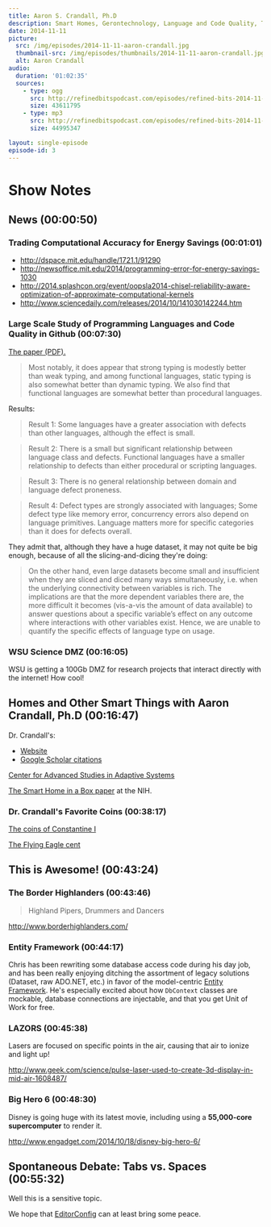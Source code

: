 ```yaml
---
title: Aaron S. Crandall, Ph.D
description: Smart Homes, Gerontechnology, Language and Code Quality, Tabs vs. Spaces
date: 2014-11-11
picture:
  src: /img/episodes/2014-11-11-aaron-crandall.jpg
  thumbnail-src: /img/episodes/thumbnails/2014-11-11-aaron-crandall.jpg
  alt: Aaron Crandall
audio:
  duration: '01:02:35'
  sources:
    - type: ogg
      src: http://refinedbitspodcast.com/episodes/refined-bits-2014-11-11-aaron-crandall.ogg
      size: 43611795
    - type: mp3
      src: http://refinedbitspodcast.com/episodes/refined-bits-2014-11-11-aaron-crandall.mp3
      size: 44995347

layout: single-episode
episode-id: 3
---
```


# Show Notes

## News (00:00:50)

### Trading Computational Accuracy for Energy Savings (00:01:01)

 * <http://dspace.mit.edu/handle/1721.1/91290>
 * <http://newsoffice.mit.edu/2014/programming-error-for-energy-savings-1030>
 * <http://2014.splashcon.org/event/oopsla2014-chisel-reliability-aware-optimization-of-approximate-computational-kernels>
 * <http://www.sciencedaily.com/releases/2014/10/141030142244.htm>

### Large Scale Study of Programming Languages and Code Quality in Github (00:07:30)

[The paper (PDF).](http://macbeth.cs.ucdavis.edu/lang_study.pdf)

> Most notably, it does appear that strong typing is modestly better than weak typing, and among functional languages, static typing is also somewhat better than dynamic typing. We also find that functional languages are somewhat better than procedural languages.

Results:

> Result 1: Some languages have a greater association with defects than other languages, although the effect is small.

> Result 2: There is a small but significant relationship between language class and defects. Functional languages have a smaller relationship to defects than either procedural or scripting languages.

> Result 3: There is no general relationship between domain and language defect proneness.

> Result 4: Defect types are strongly associated with languages; Some defect type like memory error, concurrency errors also depend on language primitives. Language matters more for specific categories than it does for defects overall.

They admit that, although they have a huge dataset, it may not quite be big enough, because of all the slicing-and-dicing they're doing:

> On the other hand, even large datasets become small and insufficient when they are sliced and diced many ways simultaneously, i.e. when the underlying connectivity between variables is rich. The implications are that the more dependent variables there are, the more difficult it becomes (vis-a-vis the amount of data available) to answer questions about a specific variable’s effect on any outcome where interactions with other variables exist. Hence, we are unable to quantify the specific effects of language type on usage.

### WSU Science DMZ (00:16:05)

WSU is getting a 100Gb DMZ for research projects that interact directly with the internet! How cool!

## Homes and Other Smart Things with Aaron Crandall, Ph.D (00:16:47)

Dr. Crandall's:

 * [Website](http://eecs.wsu.edu/~acrandal/)
 * [Google Scholar citations](http://scholar.google.com/citations?hl=en&user=4Kv_780AAAAJ&view_op=list_works&sortby=pubdate)

[Center for Advanced Studies in Adaptive Systems](http://casas.wsu.edu/)

[The Smart Home in a Box paper](http://www.ncbi.nlm.nih.gov/pmc/articles/PMC3886862/) at the NIH.

### Dr. Crandall's Favorite Coins (00:38:17)

[The coins of Constantine I](http://www.numisology.com/Constantine.htm)

[The Flying Eagle cent](http://en.wikipedia.org/wiki/Flying_Eagle_cent)

## This is Awesome! (00:43:24)

### The Border Highlanders (00:43:46)

> Highland Pipers, Drummers and Dancers

http://www.borderhighlanders.com/

### Entity Framework (00:44:17)

Chris has been rewriting some database access code during his day job, and has been really enjoying ditching the assortment of legacy solutions (Dataset, raw ADO.NET, etc.) in favor of the model-centric [Entity Framework](http://en.wikipedia.org/wiki/Entity_Framework). He's especially excited about how `DbContext` classes are mockable, database connections are injectable, and that you get Unit of Work for free.

### LAZORS (00:45:38)

Lasers are focused on specific points in the air, causing that air to ionize and light up!

<http://www.geek.com/science/pulse-laser-used-to-create-3d-display-in-mid-air-1608487/>

### Big Hero 6 (00:48:30)

Disney is going huge with its latest movie, including using a **55,000-core supercomputer** to render it.

<http://www.engadget.com/2014/10/18/disney-big-hero-6/>

## Spontaneous Debate: Tabs vs. Spaces (00:55:32)

Well this is a sensitive topic.

We hope that [EditorConfig](http://editorconfig.org/) can at least bring some peace.
